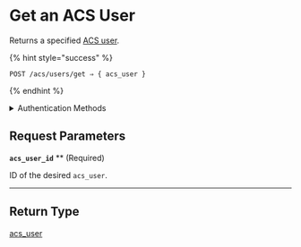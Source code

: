 # Get an ACS User

Returns a specified [ACS user](https://docs.seam.co/latest/capability-guides/access-systems/user-management).

{% hint style="success" %}
```
POST /acs/users/get ⇒ { acs_user }
```
{% endhint %}

<details>

<summary>Authentication Methods</summary>

- API key
- Personal access token
  <br>Must also include the `seam-workspace` header in the request.
</details>

## Request Parameters

**`acs_user_id`** ** (Required)

ID of the desired `acs_user`.

---


## Return Type

[acs\_user](./)
